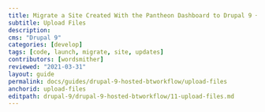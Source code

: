 ```yaml
---
title: Migrate a Site Created With the Pantheon Dashboard to Drupal 9 + Build Tools
subtitle: Upload Files
description: 
cms: "Drupal 9"
categories: [develop]
tags: [code, launch, migrate, site, updates]
contributors: [wordsmither]
reviewed: "2021-03-31"
layout: guide
permalink: docs/guides/drupal-9-hosted-btworkflow/upload-files
anchorid: upload-files
editpath: drupal-9/drupal-9-hosted-btworkflow/11-upload-files.md
---
```


<Partial file="migrate-add-files-part1.md" />
<Partial file="migrate-add-files-part2-not-nested.md" />
<Partial file="migrate-add-files-part3.md" />
